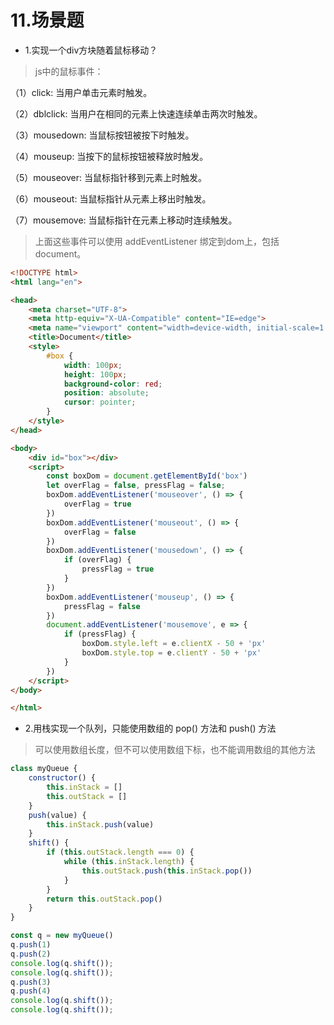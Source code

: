 # 11.场景题

- 1.实现一个div方块随着鼠标移动？

>js中的鼠标事件：

（1）click: 当用户单击元素时触发。

（2）dblclick: 当用户在相同的元素上快速连续单击两次时触发。

（3）mousedown: 当鼠标按钮被按下时触发。

（4）mouseup: 当按下的鼠标按钮被释放时触发。

（5）mouseover: 当鼠标指针移到元素上时触发。

（6）mouseout: 当鼠标指针从元素上移出时触发。

（7）mousemove: 当鼠标指针在元素上移动时连续触发。

>上面这些事件可以使用 addEventListener 绑定到dom上，包括document。

```html
<!DOCTYPE html>
<html lang="en">

<head>
    <meta charset="UTF-8">
    <meta http-equiv="X-UA-Compatible" content="IE=edge">
    <meta name="viewport" content="width=device-width, initial-scale=1.0">
    <title>Document</title>
    <style>
        #box {
            width: 100px;
            height: 100px;
            background-color: red;
            position: absolute;
            cursor: pointer;
        }
    </style>
</head>

<body>
    <div id="box"></div>
    <script>
        const boxDom = document.getElementById('box')
        let overFlag = false, pressFlag = false;
        boxDom.addEventListener('mouseover', () => {
            overFlag = true
        })
        boxDom.addEventListener('mouseout', () => {
            overFlag = false
        })
        boxDom.addEventListener('mousedown', () => {
            if (overFlag) {
                pressFlag = true
            }
        })
        boxDom.addEventListener('mouseup', () => {
            pressFlag = false
        })
        document.addEventListener('mousemove', e => {
            if (pressFlag) {
                boxDom.style.left = e.clientX - 50 + 'px'
                boxDom.style.top = e.clientY - 50 + 'px'
            }
        })
    </script>
</body>

</html>
```

- 2.用栈实现一个队列，只能使用数组的 pop() 方法和 push() 方法

>可以使用数组长度，但不可以使用数组下标，也不能调用数组的其他方法

```js
class myQueue {
    constructor() {
        this.inStack = []
        this.outStack = []
    }
    push(value) {
        this.inStack.push(value)
    }
    shift() {
        if (this.outStack.length === 0) {
            while (this.inStack.length) {
                this.outStack.push(this.inStack.pop())
            }
        }
        return this.outStack.pop()
    }
}

const q = new myQueue()
q.push(1)
q.push(2)
console.log(q.shift());
console.log(q.shift());
q.push(3)
q.push(4)
console.log(q.shift());
console.log(q.shift());
```
